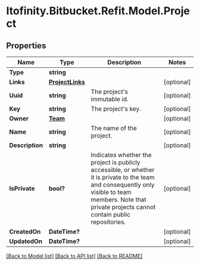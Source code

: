 # Itofinity.Bitbucket.Refit.Model.Project
## Properties

Name | Type | Description | Notes
------------ | ------------- | ------------- | -------------
**Type** | **string** |  | 
**Links** | [**ProjectLinks**](ProjectLinks.md) |  | [optional] 
**Uuid** | **string** | The project&#39;s immutable id. | [optional] 
**Key** | **string** | The project&#39;s key. | [optional] 
**Owner** | [**Team**](Team.md) |  | [optional] 
**Name** | **string** | The name of the project. | [optional] 
**Description** | **string** |  | [optional] 
**IsPrivate** | **bool?** |  Indicates whether the project is publicly accessible, or whether it is private to the team and consequently only visible to team members. Note that private projects cannot contain public repositories. | [optional] 
**CreatedOn** | **DateTime?** |  | [optional] 
**UpdatedOn** | **DateTime?** |  | [optional] 

[[Back to Model list]](../README.md#documentation-for-models) [[Back to API list]](../README.md#documentation-for-api-endpoints) [[Back to README]](../README.md)

